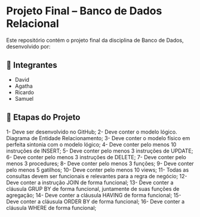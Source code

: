 # Projeto Final – Banco de Dados Relacional

Este repositório contém o projeto final da disciplina de Banco de Dados, desenvolvido por:
## 👥 Integrantes
- David 
- Agatha
- Ricardo
- Samuel
  
## 📌 Etapas do Projeto
1- Deve ser desenvolvido no GitHub;
2- Deve conter o modelo lógico. Diagrama de Entidade Relacionamento;
3- Deve conter o modelo físico em perfeita sintonia com o modelo lógico;
4- Deve conter pelo menos 10 instruções de INSERT;
5- Deve conter pelo menos 3 instruções de UPDATE;
6- Deve conter pelo menos 3 instruções de DELETE;
7- Deve conter pelo menos 3 procedures;
8- Deve conter pelo menos 3 funções;
9- Deve conter pelo menos 5 gatilhos;
10- Deve conter pelo menos 10 views;
11- Todas as consultas devem ser funcionais e relevantes para a regra de negócio;
12- Deve conter a instrução JOIN de forma funcional;
13- Deve conter a cláusula GRUP BY de forma funcional, juntamente de suas funções de agregação;
14- Deve conter a cláusula HAVING de forma funcional;
15- Deve conter a cláusula ORDER BY de forma funcional;
16- Deve conter a  cláusula WHERE de forma funcional;






